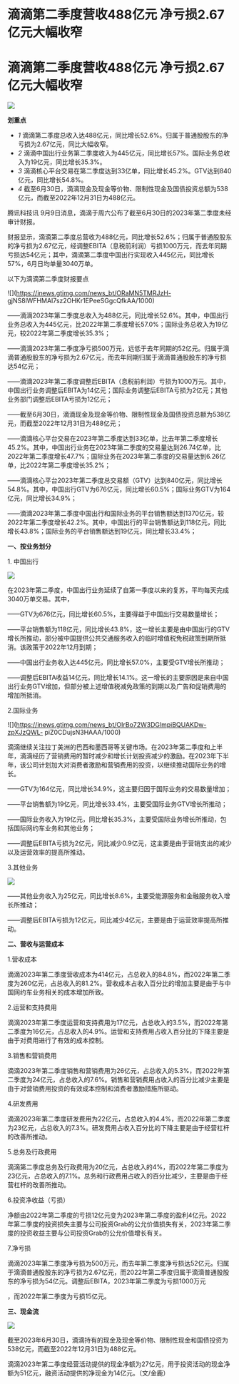 # 滴滴第二季度营收488亿元 净亏损2.67亿元大幅收窄

# 滴滴第二季度营收488亿元 净亏损2.67亿元大幅收窄

![](https://inews.gtimg.com/news_bt/O39qg77fjzsGfYkXC-u8nKM46RYix3pI5h7ARE2GnRBDEAA/1000)

**划重点**

  * _1_ 滴滴第二季度总收入达488亿元，同比增长52.6%。归属于普通股股东的净亏损为2.67亿元，同比大幅收窄。
  * _2_ 滴滴中国出行业务第二季度收入为445亿元，同比增长57%。国际业务总收入为19亿元，同比增长35.3%。
  * _3_ 滴滴核心平台交易在第二季度达到33亿单，同比增长45.2%。GTV达到840亿元，同比增长54.8%。
  * _4_ 截至6月30日，滴滴现金及现金等价物、限制性现金及国债投资总额为538亿元，而截至2022年12月31日为488亿元。

腾讯科技讯 9月9日消息，滴滴于周六公布了截至6月30日的2023年第二季度未经审计财报。

财报显示，滴滴第二季度总营收为488亿元，同比增长52.6%；归属于普通股股东的净亏损为2.67亿元，经调整EBITA（息税前利润）亏损1000万元，而去年同期亏损达54亿元；其中，滴滴第二季度中国出行实现收入445亿元，同比增长57%，6月日均单量3040万单。

以下为滴滴第二季度财报要点

![](https://inews.gtimg.com/news_bt/ORaMN5TMRJzH-
gjNS8lWFHMAI7sz2OHKr1EPeeSGgcQfkAA/1000)

——滴滴2023年第二季度总收入为488亿元，同比增长52.6%。其中，中国出行业务总收入为445亿元，比2022年第二季度增长57.0%；国际业务总收入为19亿元，较2022年第二季度增长35.3%；

——滴滴2023年第二季度净亏损500万元，远低于去年同期的52亿元。归属于滴滴普通股股东的净亏损为2.67亿元，而去年同期归属于滴滴普通股股东的净亏损达54亿元；

——滴滴2023年第二季度调整后EBITA（息税前利润）亏损为1000万元。其中，中国出行业务调整后EBITA为14亿元；国际业务调整后EBITA亏损为2亿元；其他业务部门调整后EBITA亏损为12亿元；

——截至6月30日，滴滴现金及现金等价物、限制性现金及国债投资总额为538亿元，而截至2022年12月31日为488亿元；

——滴滴核心平台交易在2023年第二季度达到33亿单，比去年第二季度增长45.2%。其中，中国出行业务在2023年第二季度的交易量达到26.74亿单，比2022年第二季度增长47.7%；国际业务在2023年第二季度的交易量达到6.26亿单，比2022年第二季度增长35.2%；

——滴滴核心平台2023年第二季度总交易额（GTV）达到840亿元，同比增长54.8%。其中，中国出行GTV为676亿元，同比增长60.5%；国际业务GTV为164亿元，同比增长34.9%；

——滴滴2023年第二季度中国出行和国际业务的平台销售额达到1370亿元，较2022年第二季度增长42.2%。其中，中国出行的平台销售额达到118亿元，同比增长43.8%；国际业务的平台销售额达到19亿元，同比增长33.4%；

**一、按业务划分**

1\. 中国出行

![](https://inews.gtimg.com/news_bt/ONV2PLNApcx88ApXHrSiXN2AMNnr3tR9lEQUmriKq8D50AA/1000)

在2023年第二季度，中国出行业务延续了自第一季度以来的复苏，平均每天完成3040万单交易。其中，

——GTV为676亿元，同比增长60.5%，主要得益于中国出行交易数量增长；

——平台销售额为118亿元，同比增长43.8%，这一增长主要是由中国出行的GTV增长所推动，部分被中国提供公共交通服务收入的临时增值税免税政策到期所抵消。该政策于2022年12月到期；

——中国出行业务收入达445亿元，同比增长57.0%，主要受GTV增长所推动；

——调整后EBITA收益14亿元，同比增长14.1%。这一增长的主要原因是来自中国出行业务GTV增加，但部分被上述增值税减免政策的到期以及广告和促销费用的增加所抵消。

2.国际业务

![](https://inews.gtimg.com/news_bt/OIrBo72W3DGlmpiBQUAKDw-zpXJzQWL-
piZ0CDujsN3HAAA/1000)

滴滴继续关注拉丁美洲的巴西和墨西哥等关键市场。在2023年第二季度和上半年，滴滴经历了营销费用的暂时减少和增长计划投资减少的激励。在2023年下半年，该公司计划加大对消费者激励和营销费用的投资，以继续推动国际业务的增长。

——GTV为164亿元，同比增长34.9%，这主要归因于国际业务的交易数量增加；

——平台销售额为19亿元，同比增长33.4%，主要受国际业务GTV增长所推动；

——国际业务收入为19亿元，同比增长35.3%，主要受国际业务增长所推动，包括国际网约车业务和其他业务；

——调整后EBITA亏损为2亿元，同比减少0.9亿元，这主要是由于营销支出的减少以及运营效率的提高所推动。

3.其他业务

![](https://inews.gtimg.com/news_bt/OqoSSHb0a5WtJQg1N7V81Ib5cJHqsI5m1XVJh4vzRG58YAA/1000)

——其他业务收入为25亿元，同比增长8.6%，主要受能源服务和金融服务收入增长所推动；

——调整后EBITA亏损为12亿元，同比减少4亿元，主要是由于运营效率提高所推动。

**二、营收与运营成本**

1.营收成本

滴滴2023年第二季度营收成本为414亿元，占总收入的84.8%，而2022年第二季度为260亿元，占总收入的81.2%。营收成本占收入百分比的增加主要是由于与中国网约车业务相关的成本增加所致。

2.运营和支持费用

滴滴2023年第二季度运营和支持费用为17亿元，占总收入的3.5%，而2022年第二季度为16亿元，占总收入的4.9%。运营和支持费用占收入百分比的下降主要是由于对费用进行了有效的成本控制。

3.销售和营销费用

滴滴2023年第二季度销售和营销费用为26亿元，占总收入的5.3%，而2022年第二季度为24亿元，占总收入的7.6%。销售和营销费用占收入的百分比减少主要是由于对营销费用投资的有效成本控制和消费者激励措施所驱动。

4.研发费用

滴滴2023年第二季度研发费用为22亿元，占总收入的4.4%，而2022年第二季度为23亿元，占总收入的7.3%。研发费用占收入百分比的下降主要是由于经营杠杆的改善所推动。

5.总务及行政费用

滴滴第二季度总务及行政费用为20亿元，占总收入的4%，而2022年第二季度为23亿元，占总收入的7.1%。总务和行政费用占收入的百分比减少，主要是由于经营杠杆的改善所推动。

6.投资净收益（亏损）

净额由2022年第二季度的亏损12亿元变为2023年第二季度的盈利4亿元。2022年第二季度的投资损失主要与公司投资Grab的公允价值损失有关，2023年第二季度的投资收益主要与公司投资Grab的公允价值增长有关。

7.净亏损

滴滴2023年第二季度净亏损为500万元，而去年第二季度净亏损达52亿元。归属于滴滴普通股股东的净亏损为2.67亿元，而2022年第二季度归属于滴滴普通股股东的净亏损为54亿元。调整后EBITA，2023年第二季度为亏损1000万元

，而2022年第二季度为亏损15亿元。

**三、现金流**

![](https://inews.gtimg.com/news_bt/OXYiP_p6pZ_JpLaEg8kbDy1vJH2-SoNjuJUfgAv_ZwLH4AA/1000)

截至2023年6月30日，滴滴持有的现金及现金等价物、限制性现金和国债投资为538亿元，而截至2022年12月31日为488亿元。

滴滴2023年第二季度经营活动提供的现金净额为27亿元，用于投资活动的现金净额为51亿元，融资活动提供的净现金为14亿元。（文/金鹿）

